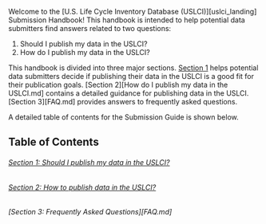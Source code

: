 Welcome to the [U.S. Life Cycle Inventory Database (USLCI)][uslci_landing] Submission Handbook!  This handbook is intended to help potential data submitters find answers related to two questions:
  1. Should I publish my data in the USLCI?
  2. How do I publish my data in the USLCI?

This handbook is divided into three major sections.  [Section 1](Should-I-publish-in-the-USLCI.md) helps potential data submitters decide if publishing their data in the USLCI is a good fit for their publication goals.  [Section 2][How do I publish my data in the USLCI.md] contains a detailed guidance for publishing data in the USLCI.  [Section 3][FAQ.md] provides answers to frequently asked questions.

A detailed table of contents for the Submission Guide is shown below.

## Table of Contents  
###### [Section 1: Should I publish my data in the USLCI?](Should-I-publish-in-the-USLCI.md)
###### [Section 2: How to publish data in the USLCI?](How-to-publish-in-the-USLCI.md)
###### [Section 3: Frequently Asked Questions][FAQ.md]  
